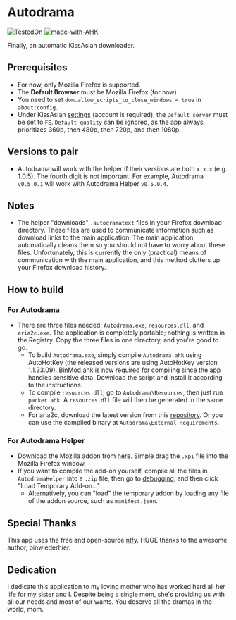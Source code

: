 # Autodrama
[![TestedOn](https://img.shields.io/badge/Tested_on-Windows_10_and_11-brightgreen.svg?logo=Windows)](https://github.com/Baconfry/autodrama/releases)
[![made-with-AHK](https://img.shields.io/badge/Made%20with-AHK%20v1.1.33.09-blue)](http://autohotkey.com)

Finally, an automatic KissAsian downloader.

## Prerequisites
- For now, only Mozilla Firefox is supported.
- The **Default Browser** must be Mozilla Firefox (for now).
- You need to set `dom.allow_scripts_to_close_windows = true` in `about:config`.
- Under KissAsian [settings](https://kissasian.li/Profile) (account is required), the `Default server` must be set to `FE`. `Default quality` can be ignored, as the app always prioritizes 360p, then 480p, then 720p, and then 1080p.

## Versions to pair
- Autodrama will work with the helper if their versions are both `x.x.x` (e.g. 1.0.5). The fourth digit is not important. For example, Autodrama `v0.5.0.1` will work with Autodrama Helper `v0.5.0.4`.

## Notes
- The helper "downloads" `.autodramatext` files in your Firefox download directory. These files are used to communicate information such as download links to the main application. The main application automatically cleans them so you should not have to worry about these files. Unfortunately, this is currently the only (practical) means of communication with the main application, and this method clutters up your Firefox download history.
  
## How to build
### For Autodrama
- There are three files needed: `Autodrama.exe`, `resources.dll`, and `aria2c.exe`. The application is completely portable; nothing is written in the Registry. Copy the three files in one directory, and you're good to go.
  - To build `Autodrama.exe`, simply compile `Autodrama.ahk` using AutoHotKey (the released versions are using AutoHotKey version 1.1.33.09). [BinMod.ahk](https://github.com/AutoHotkey/Ahk2Exe/blob/master/BinMod.ahk) is now required for compiling since the app handles sensitive data. Download the script and install it according to the instructions.
  - To compile `resources.dll`, go to `Autodrama\Resources`, then just run `packer.ahk`. A `resources.dll` file will then be generated in the same directory.
  - For aria2c, download the latest version from this [repository](https://github.com/aria2/aria2). Or you can use the compiled binary at `Autodrama\External Requirements`.
### For Autodrama Helper
- Download the Mozilla addon from [here](https://addons.mozilla.org/en-US/developers/). Simple drag the `.xpi` file into the Mozilla Firefox window.
- If you want to compile the add-on yourself, compile all the files in `AutodramaHelper` into a `.zip` file, then go to [debugging](about:debugging#/runtime/this-firefox), and then click "Load Temporary Add-on..."
  - Alternatively, you can "load" the temporary addon by loading any file of the addon source, such as `manifest.json`.

## Special Thanks
This app uses the free and open-source [ntfy](https://ntfy.sh/). HUGE thanks to the awesome author, binwiederhier.

## Dedication
I dedicate this application to my loving mother who has worked hard all her life for my sister and I. Despite being a single mom, she's providing us with all our needs and most of our wants. You deserve all the dramas in the world, mom.
